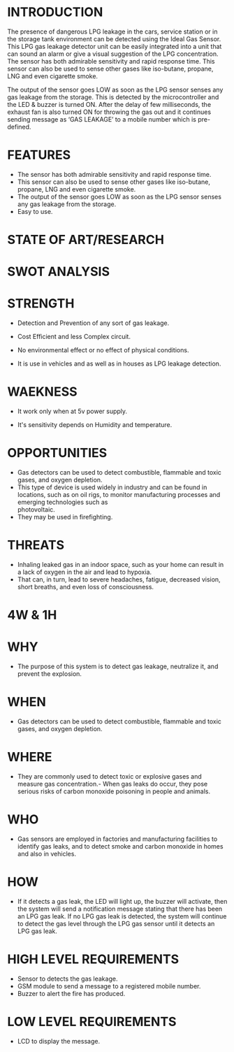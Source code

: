 # INTRODUCTION

   The presence of dangerous LPG leakage in the cars, service station or in the storage tank environment can be detected using the Ideal Gas Sensor. This LPG gas leakage detector unit can be easily integrated into a unit that can sound an alarm or give a visual suggestion of the LPG concentration. The sensor has both admirable sensitivity and rapid response time. This sensor can also be used to sense other gases like iso-butane, propane, LNG and even cigarette smoke.
 
   The output of the sensor goes LOW as soon as the LPG sensor senses any gas leakage from the storage. This is detected by the microcontroller and the LED & buzzer is turned ON. After the delay of few milliseconds, the exhaust fan is also turned ON for throwing the gas out and it continues sending message as ‘GAS LEAKAGE’ to a mobile number which is pre-defined.
   
# FEATURES

*  The sensor has both admirable sensitivity and rapid response time.
*  This sensor can also be used to sense other gases like iso-butane, propane, LNG and even cigarette smoke. 
*  The output of the sensor goes LOW as soon as the LPG sensor senses any gas leakage from the storage.
*  Easy to use.


# STATE OF ART/RESEARCH

# SWOT ANALYSIS

# STRENGTH 

 - Detection and Prevention of any sort of gas leakage.

- Cost Efficient and less Complex circuit.

- No environmental effect or no effect of physical conditions.

- It is use in vehicles and as well as in houses as LPG leakage detection.

# WAEKNESS

- It work only when at 5v power supply.

- It's sensitivity depends on Humidity and temperature.

# OPPORTUNITIES

- Gas detectors can be used to detect combustible, flammable and toxic gases, and oxygen depletion. 
- This type of device is used widely in industry and can be found in locations, such as on oil rigs, to monitor manufacturing processes and emerging technologies such as         
  photovoltaic. 
- They may be used in firefighting.

# THREATS
- Inhaling leaked gas in an indoor space, such as your home can result in a lack of oxygen in the air and lead to hypoxia.
- That can, in turn, lead to severe headaches, fatigue, decreased vision, short breaths, and even loss of consciousness.
# 4W & 1H
# WHY
- The purpose of this system is to detect gas leakage, neutralize it, and prevent the explosion.
# WHEN
- Gas detectors can be used to detect combustible, flammable and toxic gases, and oxygen depletion.
# WHERE
- They are commonly used to detect toxic or explosive gases and measure gas concentration.- When gas leaks do occur, they pose serious risks of carbon monoxide poisoning in       people and animals. 
# WHO
- Gas sensors are employed in factories and manufacturing facilities to identify gas leaks, and to detect smoke and carbon monoxide in homes and also in vehicles.
# HOW
- If it detects a gas leak, the LED will light up, the buzzer will activate, then the system will send a notification message stating that there has been an LPG gas leak. If       no LPG gas leak is detected, the system will continue to detect the gas level through the LPG gas sensor until it detects an LPG gas leak.
# HIGH LEVEL REQUIREMENTS 
  - Sensor to detects the gas leakage.
  - GSM module to send a message to a registered mobile number.
  - Buzzer to alert the fire has produced.
# LOW LEVEL REQUIREMENTS
  - LCD to display the message.



